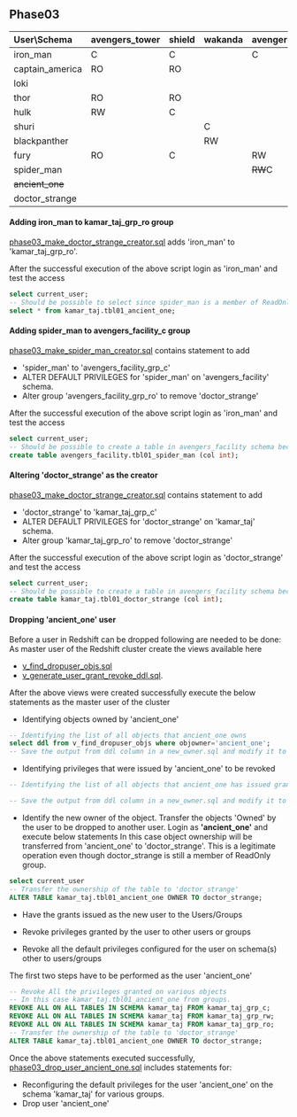 ## Phase03

| User\Schema | avengers_tower | shield | wakanda | avengers_facility |  kamar_taj |
| :---------- | :------------- | :------| :------ | :---------------- |  :-------- |
| iron_man    | C              | C      |         | C                 |  RO        |
| captain_america | RO         | RO     |         |                   |            |
| loki        |                |        |         |                   |            |
| thor        | RO             | RO     |         |                   |            |
| hulk        | RW             | C      |         |                   |            |
| shuri       |                |        | C       |                   |            |
| blackpanther |               |        | RW      |                   |            |
| fury        | RO             | C      |         | RW                |            |
| spider_man  |                |        |         | ~~RW~~C           |            |
| ~~ancient_one~~ |            |        |         |                   |  ~~C~~     |
| doctor_strange |             |        |         |                   |  RO-->C  |

#### Adding iron_man to kamar_taj_grp_ro group
[phase03_make_doctor_strange_creator.sql](./phase03_make_doctor_strange_creator.sql) adds 'iron_man' to 'kamar_taj_grp_ro'.

After the successful execution of the above script login as 'iron_man' and test the access
```sql
select current_user;
-- Should be possible to select since spider_man is a member of ReadOnly group
select * from kamar_taj.tbl01_ancient_one;
```

#### Adding spider_man to avengers_facility_c group
[phase03_make_spider_man_creator.sql](./phase03_make_spider_man_creator.sql) contains statement to add
- 'spider_man' to 'avengers_facility_grp_c'
- ALTER DEFAULT PRIVILEGES for 'spider_man' on 'avengers_facility' schema.
- Alter group 'avengers_facility_grp_ro' to remove 'doctor_strange'

After the successful execution of the above script login as 'iron_man' and test the access
```sql
select current_user;
-- Should be possible to create a table in avengers_facility schema because part of avengers_facility_c group
create table avengers_facility.tbl01_spider_man (col int);
```

#### Altering 'doctor_strange' as the creator
[phase03_make_doctor_strange_creator.sql](./phase03_make_doctor_strange_creator.sql) contains statement to add
- 'doctor_strange' to 'kamar_taj_grp_c'
- ALTER DEFAULT PRIVILEGES for 'doctor_strange' on 'kamar_taj' schema.
- Alter group 'kamar_taj_grp_ro' to remove 'doctor_strange'

After the successful execution of the above script login as 'doctor_strange' and test the access
```sql
select current_user;
-- Should be possible to create a table in avengers_facility schema because part of avengers_facility_c group
create table kamar_taj.tbl01_doctor_strange (col int);
```
#### Dropping 'ancient_one' user
Before a user in Redshift can be dropped following are needed to be done:
As master user of the Redshift cluster create the views available here
- [v_find_dropuser_objs.sql](https://github.com/awslabs/amazon-redshift-utils/blob/master/src/AdminViews/v_find_dropuser_objs.sql)
- [v_generate_user_grant_revoke_ddl.sql](https://github.com/awslabs/amazon-redshift-utils/blob/master/src/AdminViews/v_generate_user_grant_revoke_ddl.sql).

After the above views were created successfully execute the below statements as the master user of the cluster
- Identifying objects owned by 'ancient_one'
```sql
-- Identifying the list of all objects that ancient_one owns
select ddl from v_find_dropuser_objs where objowner='ancient_one';
-- Save the output from ddl column in a new_owner.sql and modify it to include doctor_strange
```

- Identifying privileges that were issued by 'ancient_one' to be revoked
```sql
-- Identifying the list of all objects that ancient_one has issued grants to other groups/users

-- Save the output from ddl column in a new_owner.sql and modify it to include doctor_strange
```


- Identify the new owner of the object. Transfer the objects 'Owned' by the user to be dropped to another user.
Login as **'ancient_one'** and execute below statements
In this case object ownership will be transferred from 'ancient_one' to 'doctor_strange'. This is a legitimate operation even though doctor_strange is still a member of ReadOnly group.
```sql
select current_user
-- Transfer the ownership of the table to 'doctor_strange'
ALTER TABLE kamar_taj.tbl01_ancient_one OWNER TO doctor_strange;
```
- Have the grants issued as the new user to the Users/Groups

- Revoke privileges granted by the user to other users or groups
- Revoke all the default privileges configured for the user on schema(s) other to users/groups

The first two steps have to be performed as the user 'ancient_one'
```sql
-- Revoke All the privileges granted on various objects
-- In this case kamar_taj.tbl01_ancient_one from groups.
REVOKE ALL ON ALL TABLES IN SCHEMA kamar_taj FROM kamar_taj_grp_c;
REVOKE ALL ON ALL TABLES IN SCHEMA kamar_taj FROM kamar_taj_grp_rw;
REVOKE ALL ON ALL TABLES IN SCHEMA kamar_taj FROM kamar_taj_grp_ro;
-- Transfer the ownership of the table to 'doctor_strange'
ALTER TABLE kamar_taj.tbl01_ancient_one OWNER TO doctor_strange;
```

Once the above statements executed successfully, [phase03_drop_user_ancient_one.sql](./phase03_drop_user_ancient_one.sql) includes statements for:
- Reconfiguring the default privileges for the user 'ancient_one' on the schema 'kamar_taj' for various groups.
- Drop user 'ancient_one'
